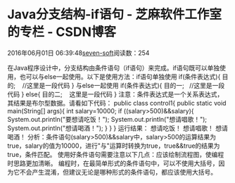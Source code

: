 
# Java分支结构-if语句 -  芝麻软件工作室的专栏 - CSDN博客


2016年06月01日 06:39:48[seven-soft](https://me.csdn.net/softn)阅读数：254


在Java程序设计中，分支结构由条件语句（if语句）来完成。if语句既可以单独使用，也可以与else一起使用。以下是使用方法：if语句单独使用
if(条件表达式){
目的;    //这里是一段代码
}
与else一起使用
if(条件表达式){
目的一;   //这里是一段代码
}
else{
目的二;    这里是一段代码
}
注意：条件表达式是一个关系表达式，其结果是布尔型数据。请看如下代码：
public class control1{
public static void main(String[] args){
int salary=10000;
if ((salary>500)&&salary){
System.out.println("要想请吃饭！");
System.out.println("想请唱歌！");
System.out.println("想请喝酒！");
}
}
}
运行结果：
想请吃饭！
想请唱歌！
想请喝酒！
分析：条件语句(salary>500)&&salary中，salary>500的运算结果为true，salary的值为10000，进行"与"运算时转换为true，true&&true的结果为true，条件匹配。
使用好条件语句需要注意以下几点：应该绘制流程图，使编程时思路更加清晰。
编程时，在最简单形式的条件语句中，可以不使用大括号，因为它不会产生混淆，但建议无论是哪种形式的条件语句，都应该使用大括号。

